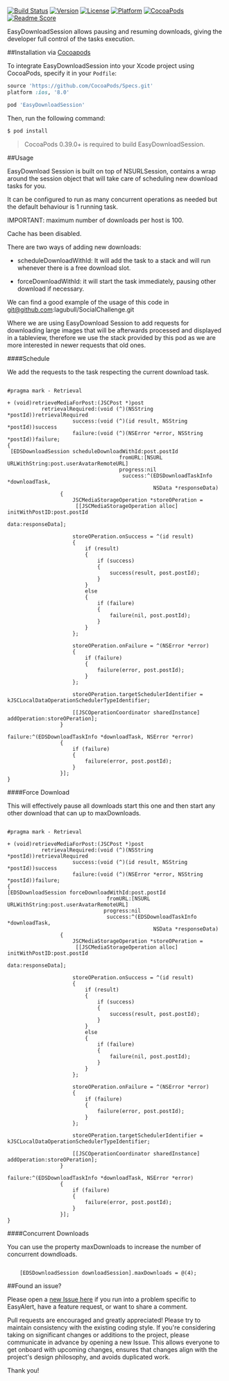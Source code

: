 [![Build Status](https://travis-ci.org/lagubull/EasyDownloadSession.svg)](https://travis-ci.org/lagubull/EasyDownloadSession)
[![Version](https://img.shields.io/cocoapods/v/EasyDownloadSession.svg?style=flat)](http://cocoapods.org/pods/EasyDownloadSession)
[![License](https://img.shields.io/cocoapods/l/EasyDownloadSession.svg?style=flat)](http://cocoapods.org/pods/EasyDownloadSession)
[![Platform](https://img.shields.io/cocoapods/p/EasyDownloadSession.svg?style=flat)](http://cocoapods.org/pods/EasyDownloadSession)
[![CocoaPods](https://img.shields.io/cocoapods/metrics/doc-percent/EasyDownloadSession.svg)](http://cocoapods.org/pods/EasyDownloadSession)
[![Readme Score](http://readme-score-api.herokuapp.com/score.svg?url=https://github.com/lagubull/EasyDownloadSession)](http://clayallsopp.github.io/readme-score?url=https://github.com/lagubull/EasyDownloadSession)

EasyDownloadSession allows pausing and resuming downloads, giving the developer full control of the tasks execution.

##Installation via [Cocoapods](https://cocoapods.org/)

To integrate EasyDownloadSession into your Xcode project using CocoaPods, specify it in your `Podfile`:

```ruby
source 'https://github.com/CocoaPods/Specs.git'
platform :ios, '8.0'

pod 'EasyDownloadSession'
```

Then, run the following command:

```bash
$ pod install
```

> CocoaPods 0.39.0+ is required to build EasyDownloadSession.

##Usage

EasyDownload Session is built on top of NSURLSession, contains a wrap around the session object that will take care of scheduling new download tasks for you.

It can be configured to run as many concurrent operations as needed but the default behaviour is 1 running task. 

IMPORTANT: maximum number of downloads per host is 100. 

Cache has been disabled.

There are two ways of adding new downloads:

- scheduleDownloadWithId: It will add the task to a stack and will run whenever there is a free download slot.

- forceDownloadWithId: it will start the task immediately, pausing other download if necessary.

We can find a good example of the usage of this code in git@github.com:lagubull/SocialChallenge.git

Where we are using EasyDownload Session to add requests for downloading large images 
that will be afterwards processed and displayed in a tableview, therefore we use the stack
provided by this pod as we are more interested in newer requests that old ones.

####Schedule

We add the requests to the task respecting the current download task.

```objc

#pragma mark - Retrieval

+ (void)retrieveMediaForPost:(JSCPost *)post
           retrievalRequired:(void (^)(NSString *postId))retrievalRequired
                     success:(void (^)(id result, NSString *postId))success
                     failure:(void (^)(NSError *error, NSString *postId))failure;
{
 [EDSDownloadSession scheduleDownloadWithId:post.postId
                         	        fromURL:[NSURL URLWithString:post.userAvatarRemoteURL]
									progress:nil
									 success:^(EDSDownloadTaskInfo *downloadTask,
									           NSData *responseData)
                 {
                     JSCMediaStorageOperation *storeOPeration =
                      [[JSCMediaStorageOperation alloc] initWithPostID:post.postId
                                                                  data:responseData];
                     
                     storeOPeration.onSuccess = ^(id result)
                     {
                         if (result)
                         {
                             if (success)
                             {
                                 success(result, post.postId);
                             }
                         }
                         else
                         {
                             if (failure)
                             {
                                 failure(nil, post.postId);
                             }
                         }
                     };
                     
                     storeOPeration.onFailure = ^(NSError *error)
                     {
                         if (failure)
                         {
                             failure(error, post.postId);
                         }
                     };
                     
                     storeOPeration.targetSchedulerIdentifier = kJSCLocalDataOperationSchedulerTypeIdentifier;
                     
                     [[JSCOperationCoordinator sharedInstance] addOperation:storeOPeration];
                 }
                                                   failure:^(EDSDownloadTaskInfo *downloadTask, NSError *error)
                 {
                     if (failure)
                     {
                         failure(error, post.postId);
                     }
                 }];
}
```

####Force Download

This will effectively pause all downloads start this one and then start any other download
that can up to maxDownloads.

```objc

#pragma mark - Retrieval

+ (void)retrieveMediaForPost:(JSCPost *)post
           retrievalRequired:(void (^)(NSString *postId))retrievalRequired
                     success:(void (^)(id result, NSString *postId))success
                     failure:(void (^)(NSError *error, NSString *postId))failure;
{
[EDSDownloadSession forceDownloadWithId:post.postId
                         	    fromURL:[NSURL URLWithString:post.userAvatarRemoteURL]
							   progress:nil
							    success:^(EDSDownloadTaskInfo *downloadTask,
									           NSData *responseData)
                 {
                     JSCMediaStorageOperation *storeOPeration =
                      [[JSCMediaStorageOperation alloc] initWithPostID:post.postId
                                                                  data:responseData];
                     
                     storeOPeration.onSuccess = ^(id result)
                     {
                         if (result)
                         {
                             if (success)
                             {
                                 success(result, post.postId);
                             }
                         }
                         else
                         {
                             if (failure)
                             {
                                 failure(nil, post.postId);
                             }
                         }
                     };
                     
                     storeOPeration.onFailure = ^(NSError *error)
                     {
                         if (failure)
                         {
                             failure(error, post.postId);
                         }
                     };
                     
                     storeOPeration.targetSchedulerIdentifier = kJSCLocalDataOperationSchedulerTypeIdentifier;
                     
                     [[JSCOperationCoordinator sharedInstance] addOperation:storeOPeration];
                 }
                                                   failure:^(EDSDownloadTaskInfo *downloadTask, NSError *error)
                 {
                     if (failure)
                     {
                         failure(error, post.postId);
                     }
                 }];
}
```
####Concurrent Downloads

You can use the property maxDownloads to increase the number of concurrent downdloads.

```objc

    [EDSDownloadSession downloadSession].maxDownloads = @(4);
```

##Found an issue?

Please open a [new Issue here](https://github.com/lagubull/SimpleTableView/issues/new) if you run into a problem specific to EasyAlert, have a feature request, or want to share a comment.

Pull requests are encouraged and greatly appreciated! Please try to maintain consistency with the existing coding style. If you're considering taking on significant changes or additions to the project, please communicate in advance by opening a new Issue. This allows everyone to get onboard with upcoming changes, ensures that changes align with the project's design philosophy, and avoids duplicated work.

Thank you!
